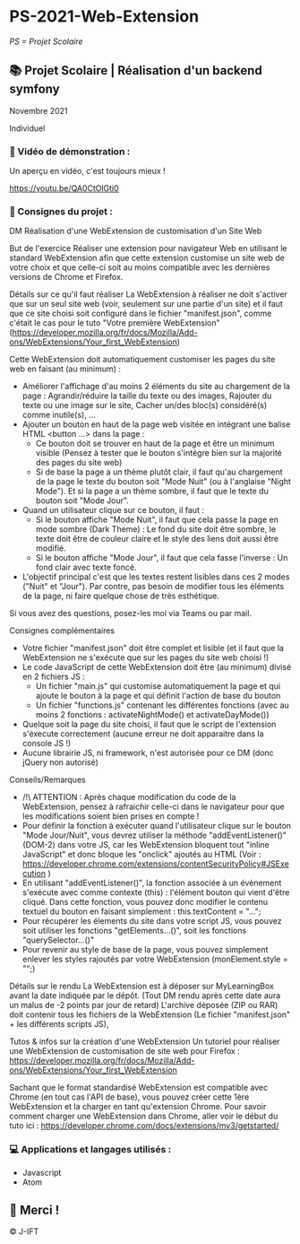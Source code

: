 # PS-2021-Web-Extension

*PS = Projet Scolaire*

## 📚 Projet Scolaire | Réalisation d'un backend symfony

Novembre 2021

Individuel

### 📎 Vidéo de démonstration :

Un aperçu en vidéo, c'est toujours mieux !

https://youtu.be/QA0CtOlGti0

### 📌 Consignes du projet :

DM Réalisation d'une WebExtension de customisation d'un Site Web

But de l'exercice
Réaliser une extension pour navigateur Web en utilisant le standard WebExtension afin que cette extension customise un site web de votre choix et que celle-ci soit au moins compatible avec les dernières versions de Chrome et Firefox.

Détails sur ce qu'il faut réaliser
La WebExtension à réaliser ne doit s'activer que sur un seul site web (voir, seulement sur une partie d'un site) et il faut que ce site choisi soit configuré dans le fichier "manifest.json", comme c'était le cas pour le tuto "Votre première WebExtension" (https://developer.mozilla.org/fr/docs/Mozilla/Add-ons/WebExtensions/Your_first_WebExtension)

Cette WebExtension doit automatiquement customiser les pages du site web en faisant (au minimum) :

- Améliorer l'affichage d'au moins 2 éléments du site au chargement de la page : Agrandir/réduire la taille du texte ou des images, Rajouter du texte ou une image sur le site, Cacher un/des bloc(s) considéré(s) comme inutile(s), ...
- Ajouter un bouton en haut de la page web visitée en intégrant une balise HTML <button ...> dans la page :
	* Ce bouton doit se trouver en haut de la page et être un minimum visible (Pensez à tester que le bouton s'intégre bien sur la majorité des pages du site web)
	* Si de base la page a un thème plutôt clair, il faut qu'au chargement de la page le texte du bouton soit "Mode Nuit" (ou à l'anglaise "Night Mode"). Et si la page a un thème sombre, il faut que le texte du bouton soit "Mode Jour".
- Quand un utilisateur clique sur ce bouton, il faut :
	* Si le bouton affiche "Mode Nuit", il faut que cela passe la page en mode sombre (Dark Theme) : Le fond du site doit être sombre, le texte doit être de couleur claire et le style des liens doit aussi être modifié.
	* Si le bouton affiche "Mode Jour", il faut que cela fasse l'inverse : Un fond clair avec texte foncé.
- L'objectif principal c'est que les textes restent lisibles dans ces 2 modes ("Nuit" et "Jour"). Par contre, pas besoin de modifier tous les éléments de la page, ni faire quelque chose de très esthétique. 

Si vous avez des questions, posez-les moi via Teams ou par mail.
  
Consignes complémentaires
- Votre fichier "manifest.json" doit être complet et lisible (et il faut que la WebExtension ne s'exécute que sur les pages du site web choisi !)
- Le code JavaScript de cette WebExtension doit être (au minimum) divisé en 2 fichiers JS : 
	* Un fichier "main.js" qui customise automatiquement la page et qui ajoute le bouton à la page et qui définit l'action de base du bouton
	* Un fichier "functions.js" contenant les différentes fonctions (avec au moins 2 fonctions : activateNightMode() et activateDayMode())
- Quelque soit la page du site choisi, il faut que le script de l'extension s'éxecute correctement (aucune erreur ne doit apparaitre dans la console JS !)
- Aucune librairie JS, ni framework, n'est autorisée pour ce DM (donc jQuery non autorisé)

Conseils/Remarques
- /!\ ATTENTION : Après chaque modification du code de la WebExtension, pensez à rafraichir celle-ci dans le navigateur pour que les modifications soient bien prises en compte !
- Pour définir la fonction à exécuter quand l'utilisateur clique sur le bouton "Mode Jour/Nuit", vous devrez utiliser la méthode "addEventListener()" (DOM-2) dans votre JS, car les WebExtension bloquent tout "inline JavaScript" et donc bloque les "onclick" ajoutés au HTML (Voir : https://developer.chrome.com/extensions/contentSecurityPolicy#JSExecution )
- En utilisant "addEventListener()", la fonction associée à un évènement s'exécute avec comme contexte (this) : l'élément bouton qui vient d'être cliqué. Dans cette fonction, vous pouvez donc modifier le contenu textuel du bouton en faisant simplement : this.textContent = "...";
- Pour récupérer les élements du site dans votre script JS, vous pouvez soit utiliser les fonctions "getElements...()", soit les fonctions "querySelector...()"
- Pour revenir au style de base de la page, vous pouvez simplement enlever les styles rajoutés par votre WebExtension (monElement.style = "";)

Détails sur le rendu
La WebExtension est à déposer sur MyLearningBox avant la date indiquée par le dépôt. (Tout DM rendu après cette date aura un malus de -2 points par jour de retard)
L'archive déposée (ZIP ou RAR) doit contenir tous les fichiers de la WebExtension (Le fichier "manifest.json" + les différents scripts JS),

Tutos & infos sur la création d'une WebExtension
Un tutoriel pour réaliser une WebExtension de customisation de site web pour Firefox : https://developer.mozilla.org/fr/docs/Mozilla/Add-ons/WebExtensions/Your_first_WebExtension

Sachant que le format standardisé WebExtension est compatible avec Chrome (en tout cas l'API de base), vous pouvez créer cette 1ère WebExtension et la charger en tant qu'extension Chrome.
Pour savoir comment charger une WebExtension dans Chrome, aller voir le début du tuto ici : https://developer.chrome.com/docs/extensions/mv3/getstarted/


### 💻 Applications et langages utilisés :

+ Javascript
+ Atom




## 🌸 Merci !
© J-IFT
